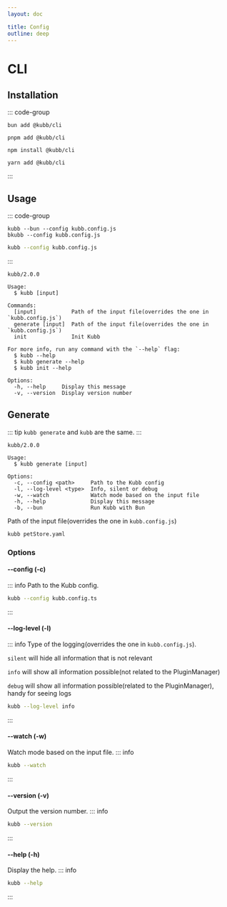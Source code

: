 ```yaml
---
layout: doc

title: Config
outline: deep
---
```


# CLI

## Installation

::: code-group

```shell [bun <img src="/feature/bun.svg"/>]
bun add @kubb/cli
```

```shell [pnpm <img src="/feature/pnpm.svg"/>]
pnpm add @kubb/cli
```

```shell [npm <img src="/feature/npm.svg"/>]
npm install @kubb/cli
```

```shell [yarn <img src="/feature/yarn.svg"/>]
yarn add @kubb/cli
```

:::

## Usage

::: code-group

```shell [bun <img src="/feature/bun.svg"/>]
kubb --bun --config kubb.config.js
bkubb --config kubb.config.js
```
```sh [node]
kubb --config kubb.config.js
```
:::

```mdx
kubb/2.0.0

Usage:
  $ kubb [input]

Commands:
  [input]           Path of the input file(overrides the one in `kubb.config.js`)
  generate [input]  Path of the input file(overrides the one in `kubb.config.js`)
  init              Init Kubb

For more info, run any command with the `--help` flag:
  $ kubb --help
  $ kubb generate --help
  $ kubb init --help

Options:
  -h, --help     Display this message
  -v, --version  Display version number
```

## Generate

::: tip
`kubb generate` and `kubb` are the same.
:::

```mdx
kubb/2.0.0

Usage:
  $ kubb generate [input]

Options:
  -c, --config <path>     Path to the Kubb config
  -l, --log-level <type>  Info, silent or debug
  -w, --watch             Watch mode based on the input file
  -h, --help              Display this message
  -b, --bun               Run Kubb with Bun
```

Path of the input file(overrides the one in `kubb.config.js`)

```sh
kubb petStore.yaml
```

### Options

#### --config (-c)

::: info
Path to the Kubb config.

```sh
kubb --config kubb.config.ts
```

:::

#### --log-level (-l)

::: info
Type of the logging(overrides the one in `kubb.config.js`).

`silent` will hide all information that is not relevant

`info` will show all information possible(not related to the PluginManager)

`debug` will show all information possible(related to the PluginManager), handy for seeing logs

```sh
kubb --log-level info
```

:::

#### --watch (-w)

Watch mode based on the input file.
::: info

```sh
kubb --watch
```

:::

#### --version (-v)

Output the version number.
::: info

```sh
kubb --version
```

:::

#### --help (-h)

Display the help.
::: info

```sh
kubb --help
```

:::
